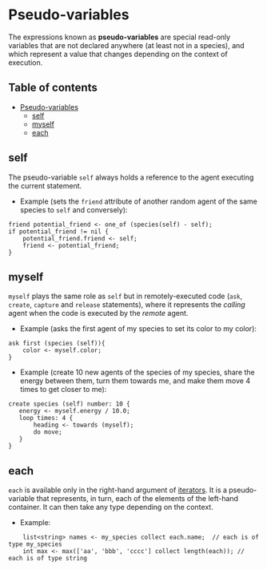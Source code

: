 
# Pseudo-variables



The expressions known as **pseudo-variables** are special read-only variables that are not declared anywhere (at least not in a species), and which represent a value that changes depending on the context of execution.


## Table of contents 

* [Pseudo-variables](#pseudo-variables)
	* [self](#self)
	* [myself](#myself)
	* [each](#each)



## self
The pseudo-variable `self` always holds a reference to the agent executing the current statement.

  * Example (sets the `friend` attribute of another random agent of the same species to `self` and conversely):

```
friend potential_friend <- one_of (species(self) - self);
if potential_friend != nil {
    potential_friend.friend <- self;
    friend <- potential_friend;
}
```




## myself
`myself` plays the same role as `self` but in remotely-executed code (`ask`, `create`, `capture` and `release` statements), where it represents the _calling_ agent when the code is executed by the _remote_ agent.

  * Example (asks the first agent of my species to set its color to my color):

```
ask first (species (self)){
    color <- myself.color;
}
```

  * Example (create 10 new agents of the species of my species, share the energy between them, turn them towards me, and make them move 4 times to get closer to me):

```
create species (self) number: 10 {
   energy <- myself.energy / 10.0;
   loop times: 4 {
       heading <- towards (myself);
       do move;
   }
}
```




## each
`each` is available only in the right-hand argument of [iterators](https://github).  It is a pseudo-variable that represents, in turn, each of the elements of the left-hand container. It can then take any type depending on the context.

  * Example:

```
    list<string> names <- my_species collect each.name;  // each is of type my_species
    int max <- max(['aa', 'bbb', 'cccc'] collect length(each)); // each is of type string
```